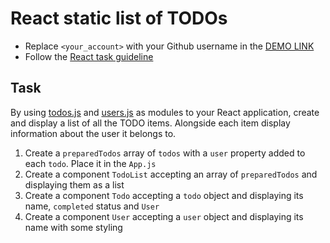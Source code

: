 # React static list of TODOs
- Replace `<your_account>` with your Github username in the
  [DEMO LINK](https://AnnieMarkina.github.io/react_static-list-of-todos/)
- Follow the [React task guideline](https://github.com/AnnieMarkina/react_task-guideline#react-tasks-guideline)

## Task
By using [todos.js](./src/api/todos.js) and [users.js](./src/api/users.js) as
modules to your React application, create and display a list of all the TODO
items. Alongside each item display information about the user it belongs to.

1. Create a `preparedTodos` array of `todos` with a `user` property added to each `todo`. Place it in the `App.js`
1. Create a component `TodoList` accepting an array of `preparedTodos` and displaying them as a list
1. Create a component `Todo` accepting a `todo` object and displaying its name, `completed` status and `User`
1. Create a component `User` accepting a `user` object and displaying its name with some styling

